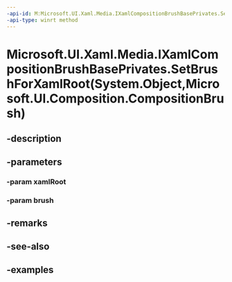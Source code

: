 ```yaml
---
-api-id: M:Microsoft.UI.Xaml.Media.IXamlCompositionBrushBasePrivates.SetBrushForXamlRoot(System.Object,Microsoft.UI.Composition.CompositionBrush)
-api-type: winrt method
---
```


# Microsoft.UI.Xaml.Media.IXamlCompositionBrushBasePrivates.SetBrushForXamlRoot(System.Object,Microsoft.UI.Composition.CompositionBrush)

<!--
public void SetBrushForXamlRoot (object xamlRoot, Microsoft.UI.Composition.CompositionBrush brush);
-->


## -description

## -parameters

### -param xamlRoot

### -param brush

## -remarks

## -see-also

## -examples



